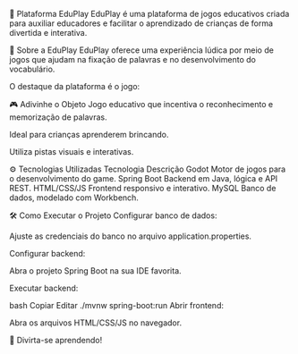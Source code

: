 🚀 Plataforma EduPlay
EduPlay é uma plataforma de jogos educativos criada para auxiliar educadores e facilitar o aprendizado de crianças de forma divertida e interativa.

🎯 Sobre a EduPlay
EduPlay oferece uma experiência lúdica por meio de jogos que ajudam na fixação de palavras e no desenvolvimento do vocabulário.

O destaque da plataforma é o jogo:

🎮 Adivinhe o Objeto
Jogo educativo que incentiva o reconhecimento e memorização de palavras.

Ideal para crianças aprenderem brincando.

Utiliza pistas visuais e interativas.

⚙ Tecnologias Utilizadas
Tecnologia	Descrição
Godot	Motor de jogos para o desenvolvimento do game.
Spring Boot	Backend em Java, lógica e API REST.
HTML/CSS/JS	Frontend responsivo e interativo.
MySQL	Banco de dados, modelado com Workbench.

🛠 Como Executar o Projeto
Configurar banco de dados:

Ajuste as credenciais do banco no arquivo application.properties.

Configurar backend:

Abra o projeto Spring Boot na sua IDE favorita.

Executar backend:

bash
Copiar
Editar
./mvnw spring-boot:run
Abrir frontend:

Abra os arquivos HTML/CSS/JS no navegador.

🎉 Divirta-se aprendendo!
